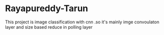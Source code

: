 # Rayapureddy-Tarun
This project is image classification with cnn .so it's mainly imge convoulaton layer and size based reduce in polling layer
